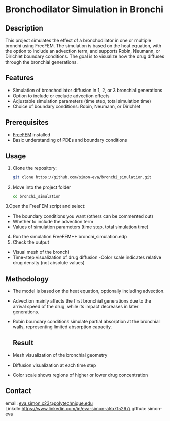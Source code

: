 # Bronchodilator Simulation in Bronchi

## Description
This project simulates the effect of a bronchodilator in one or multiple bronchi using FreeFEM. The simulation is based on the heat equation, with the option to include an advection term, and supports Robin, Neumann, or Dirichlet boundary conditions. The goal is to visualize how the drug diffuses through the bronchial generations.

## Features
- Simulation of bronchodilator diffusion in 1, 2, or 3 bronchial generations
- Option to include or exclude advection effects
- Adjustable simulation parameters (time step, total simulation time)
- Choice of boundary conditions: Robin, Neumann, or Dirichlet

## Prerequisites
- [FreeFEM](https://freefem.org/) installed
- Basic understanding of PDEs and boundary conditions

## Usage
1. Clone the repository:
   ```bash
   git clone https://github.com/simon-eva/bronchi_simulation.git
    ```
2. Move into the project folder
   ```bash
   cd bronchi_simulation
   ```

3.Open the FreeFEM script and select:
- The boundary conditions you want (others can be commented out)
- Whether to include the advection term
- Values of simulation parameters (time step, total simulation time)
4. Run the simulation
FreeFEM++ bronchi_simulation.edp
4. Check the output
- Visual mesh of the bronchi
- Time-step visualization of drug diffusion
-Color scale indicates relative drug density (not absolute values)

## Methodology
- The model is based on the heat equation, optionally including advection.
- Advection mainly affects the first bronchial generations due to the arrival speed of the drug, while its impact decreases in later generations.
- Robin boundary conditions simulate partial absorption at the bronchial walls, representing limited absorption capacity.

  ## Result
- Mesh visualization of the bronchial geometry
- Diffusion visualization at each time step
- Color scale shows regions of higher or lower drug concentration
## Contact
email: eva.simon.x23@polytechnique.edu
LinkdIn:https://www.linkedin.com/in/eva-simon-a5b715267/
github: simon-eva
